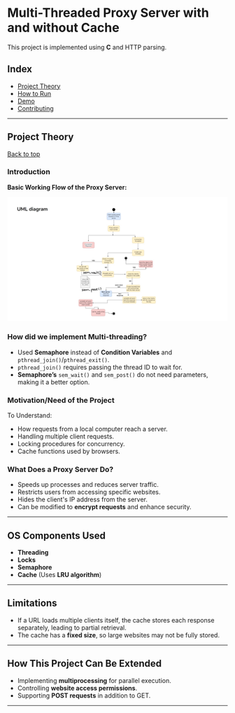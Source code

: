# Multi-Threaded Proxy Server with and without Cache

This project is implemented using **C** and HTTP parsing.

## Index
- [Project Theory](#project-theory)
- [How to Run](#how-to-run)
- [Demo](#demo)
- [Contributing](#contributing)

---

## Project Theory
[Back to top](#index)

### **Introduction**
**Basic Working Flow of the Proxy Server:**

![Proxy Server Workflow](pics/UML.JPG)

### **How did we implement Multi-threading?**
- Used **Semaphore** instead of **Condition Variables** and `pthread_join()`/`pthread_exit()`.
- `pthread_join()` requires passing the thread ID to wait for.
- **Semaphore’s** `sem_wait()` and `sem_post()` do not need parameters, making it a better option.

### **Motivation/Need of the Project**
To Understand:
- How requests from a local computer reach a server.
- Handling multiple client requests.
- Locking procedures for concurrency.
- Cache functions used by browsers.

### **What Does a Proxy Server Do?**
- Speeds up processes and reduces server traffic.
- Restricts users from accessing specific websites.
- Hides the client's IP address from the server.
- Can be modified to **encrypt requests** and enhance security.

---

## **OS Components Used**
- **Threading**
- **Locks**
- **Semaphore**
- **Cache** (Uses **LRU algorithm**)

---

## **Limitations**
- If a URL loads multiple clients itself, the cache stores each response separately, leading to partial retrieval.
- The cache has a **fixed size**, so large websites may not be fully stored.

---

## **How This Project Can Be Extended**
- Implementing **multiprocessing** for parallel execution.
- Controlling **website access permissions**.
- Supporting **POST requests** in addition to GET.

---


